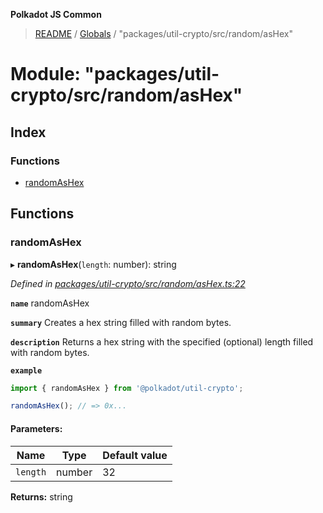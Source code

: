 **Polkadot JS Common**

> [README](../README.md) / [Globals](../globals.md) / "packages/util-crypto/src/random/asHex"

# Module: "packages/util-crypto/src/random/asHex"

## Index

### Functions

* [randomAsHex](_packages_util_crypto_src_random_ashex_.md#randomashex)

## Functions

### randomAsHex

▸ **randomAsHex**(`length`: number): string

*Defined in [packages/util-crypto/src/random/asHex.ts:22](https://github.com/polkadot-js/common/blob/c366e637/packages/util-crypto/src/random/asHex.ts#L22)*

**`name`** randomAsHex

**`summary`** Creates a hex string filled with random bytes.

**`description`** 
Returns a hex string with the specified (optional) length filled with random bytes.

**`example`** 
<BR>

```javascript
import { randomAsHex } from '@polkadot/util-crypto';

randomAsHex(); // => 0x...
```

#### Parameters:

Name | Type | Default value |
------ | ------ | ------ |
`length` | number | 32 |

**Returns:** string
